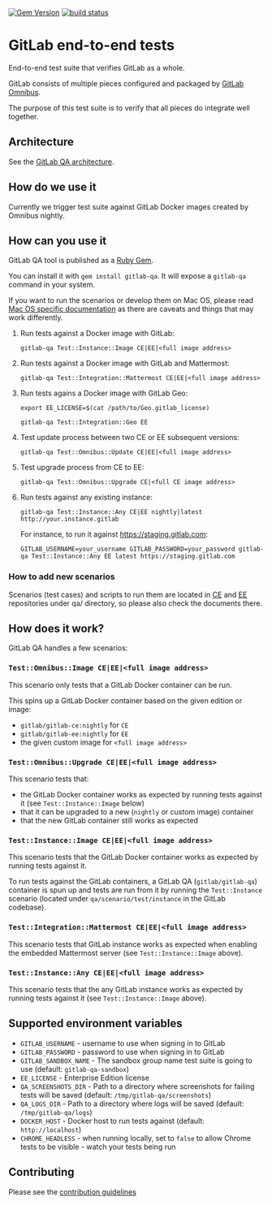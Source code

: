 [![Gem Version](https://badge.fury.io/rb/gitlab-qa.svg)](https://rubygems.org/gems/gitlab-qa)
[![build status](https://gitlab.com/gitlab-org/gitlab-qa/badges/master/build.svg)](https://gitlab.com/gitlab-org/gitlab-qa/pipelines)

# GitLab end-to-end tests

End-to-end test suite that verifies GitLab as a whole.

GitLab consists of multiple pieces configured and packaged by
[GitLab Omnibus](https://gitlab.com/gitlab-org/omnibus-gitlab).

The purpose of this test suite is to verify that all pieces do integrate well together.

## Architecture

See the [GitLab QA architecture](/docs/architecture.md).

## How do we use it

Currently we trigger test suite against GitLab Docker images created by Omnibus nightly.

## How can you use it

GitLab QA tool is published as a [Ruby Gem](https://rubygems.org/gems/gitlab-qa).

You can install it with `gem install gitlab-qa`. It will expose a `gitlab-qa`
command in your system.

If you want to run the scenarios or develop them on Mac OS, please read [Mac OS specific documentation](/docs/macos.md)
as there are caveats and things that may work differently.

1. Run tests against a Docker image with GitLab:

    `gitlab-qa Test::Instance::Image CE|EE|<full image address>`

1. Run tests against a Docker image with GitLab and Mattermost:

    `gitlab-qa Test::Integration::Mattermost CE|EE|<full image address>`

1. Run tests agains a Docker image with GitLab Geo:

    `export EE_LICENSE=$(cat /path/to/Geo.gitlab_license)`

    `gitlab-qa Test::Integration::Geo EE`

1. Test update process between two CE or EE subsequent versions:

    `gitlab-qa Test::Omnibus::Update CE|EE|<full image address>`

1. Test upgrade process from CE to EE:

    `gitlab-qa Test::Omnibus::Upgrade CE|<full CE image address>`

1. Run tests against any existing instance:

    `gitlab-qa Test::Instance::Any CE|EE nightly|latest http://your.instance.gitlab`

    For instance, to run it against https://staging.gitlab.com:

    `GITLAB_USERNAME=your_username GITLAB_PASSWORD=your_password gitlab-qa Test::Instance::Any EE latest https://staging.gitlab.com`

### How to add new scenarios

Scenarios (test cases) and scripts to run them are located in
[CE](https://gitlab.com/gitlab-org/gitlab-ce/tree/master/qa) and
[EE](https://gitlab.com/gitlab-org/gitlab-ee/tree/master/qa)
repositories under qa/ directory, so please also check the documents there.

## How does it work?

GitLab QA handles a few scenarios:

### `Test::Omnibus::Image CE|EE|<full image address>`

This scenario only tests that a GitLab Docker container can be run.

This spins up a GitLab Docker container based on the given edition or image:
  - `gitlab/gitlab-ce:nightly` for `CE`
  - `gitlab/gitlab-ee:nightly` for `EE`
  - the given custom image for `<full image address>`

### `Test::Omnibus::Upgrade CE|EE|<full image address>`

This scenario tests that:

- the GitLab Docker container works as expected by running tests against it (see
  `Test::Instance::Image` below)
- that it can be upgraded to a new (`nightly` or custom image) container
- that the new GitLab container still works as expected

### `Test::Instance::Image CE|EE|<full image address>`

This scenario tests that the GitLab Docker container works as expected by
running tests against it.

To run tests against the GitLab containers, a GitLab QA (`gitlab/gitlab-qa`)
container is spun up and tests are run from it by running the `Test::Instance`
scenario (located under `qa/scenario/test/instance` in the GitLab codebase).

### `Test::Integration::Mattermost CE|EE|<full image address>`

This scenario tests that GitLab instance works as expected when
enabling the embedded Mattermost server (see `Test::Instance::Image`
above).

### `Test::Instance::Any CE|EE|<full image address>`

This scenario tests that the any GitLab instance works as expected by running
tests against it (see `Test::Instance::Image` above).

## Supported environment variables

* `GITLAB_USERNAME` - username to use when signing in to GitLab
* `GITLAB_PASSWORD` - password to use when signing in to GitLab
* `GITLAB_SANDBOX_NAME` - The sandbox group name test suite is going to use (default: `gitlab-qa-sandbox`)
* `EE_LICENSE` - Enterprise Edition license
* `QA_SCREENSHOTS_DIR` - Path to a directory where screenshots for failing tests
  will be saved (default: `/tmp/gitlab-qa/screenshots`)
* `QA_LOGS_DIR` - Path to a directory where logs will be saved (default:
  `/tmp/gitlab-qa/logs`)
* `DOCKER_HOST` - Docker host to run tests against (default: `http://localhost`)
* `CHROME_HEADLESS` - when running locally, set to `false` to allow Chrome tests to be visible - watch your tests being run

## Contributing

Please see the [contribution guidelines](CONTRIBUTING.md)

